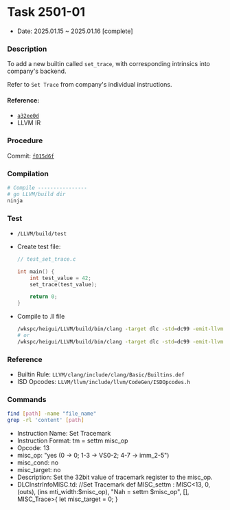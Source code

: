 # Task 2501-01
- Date: 2025.01.15 ~ 2025.01.16 [complete]

### Description
To add a new builtin called `set_trace`, with corresponding intrinsics into company's backend.

Refer to `Set Trace` from company's individual instructions.

#### Reference: 
- [`a32ee0d`](https://github.com/ChipLTech/LLVM/commit/a32ee0d94a807d3f87d7bed7df8801d4f7ac8857)
- LLVM IR

### Procedure

Commit: [`f015d6f`](https://github.com/ChipLTech/LLVM/commit/f015d6f51a6cdf332e19b9424fd6f06655abd68a)

### Compilation
```sh
# Compile ----------------
# go LLVM/build dir
ninja
```

### Test
- `/LLVM/build/test`

- Create test file:

    ```C
    // test_set_trace.c

    int main() {
        int test_value = 42;
        set_trace(test_value);

        return 0;
    }

- Compile to .ll file

    ```sh
    /wkspc/heigui/LLVM/build/bin/clang -target dlc -std=dc99 -emit-llvm -O2 -c test_set_trace.c -o test_set_trace.ll
    # or
    /wkspc/heigui/LLVM/build/bin/clang -target dlc -std=dc99 -emit-llvm -O2 -S test_set_trace.c -o test_set_trace.ll
    ```

### Reference
- Builtin Rule: `LLVM/clang/include/clang/Basic/Builtins.def`
- ISD Opcodes: `LLVM/llvm/include/llvm/CodeGen/ISDOpcodes.h`

### Commands
```sh
find [path] -name "file_name"
grep -rl 'content' [path]
```

- Instruction Name: Set Tracemark	
- Instruction Format: tm = settm misc_op	
- Opcode: 13	
- misc_op: "yes (0 -> 0; 1-3 -> VS0-2; 4-7 -> imm_2-5")
- misc_cond: no	
- misc_target: no	
- Description: Set the 32bit value of tracemark register to the misc_op.
- DLCInstrInfoMISC.td:
//Set Tracemark
def MISC_settm : MISC<13, 0, (outs), (ins mti_width:$misc_op), 
        "Nah = settm $misc_op", [], MISC_Trace>{
    let misc_target = 0;
}